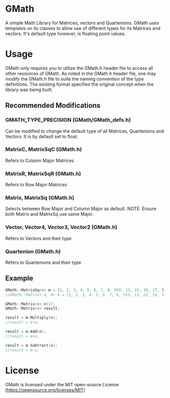# GMath
A simple Math Library for Matrices, vectors and Quartenions.
GMath uses templates on its classes to allow use of different types for its Matrices and vectors.
It's default type however, is floating point values.

# Usage
GMath only requires you to utilize the GMath.h header file to access all other resources of GMath.
As noted in the GMath.h header file, one may modify the GMath.h file to suite the naming convention
of the type definitions. The existing format specifies the original concept when the library was being
built.

## Recommended Modifications
### GMATH_TYPE_PRECISION (GMath/GMath_defs.h)
Can be modified to change the default type of all Matrices, Quartenions and Vectors. It is by default set to float.
### MatrixC, MatrixSqC (GMath.h)
Refers to Column Major Matrices
### MatrixR, MatrixSqR (GMath.h)
Refers to Row Major Matrices
### Matrix, MatrixSq (GMath.h)
Selects between Row Major and Column Major as default. NOTE: Ensure both Matrix and MatrixSq use same Major.
### Vector, Vector4, Vector3, Vector2 (GMath.h)
Refers to Vectors and their type
### Quartenion (GMath.h)
Refers to Quartenions and their type

## Example
```c
GMath::MatrixSq<4> m = {1, 2, 3, 4, 5, 6, 7, 8, 553, 13, 22, 16, 17, 9, 76, 33};
//GMath::Matrix< 4, 4> m = {1, 2, 3, 4, 5, 6, 7, 8, 553, 13, 22, 16, 17, 9, 76, 33};

GMath::Matrix<4> n(1);
GMath::Matrix<4> result;

result = m.Multiply(n);
//result = m*n;

result = m.Add(n);
//result = m+n;

result = m.Subtract(n);
//result = m-n;
```

# License
GMath is licensed under the MIT open-source License [https://opensource.org/licenses/MIT]
